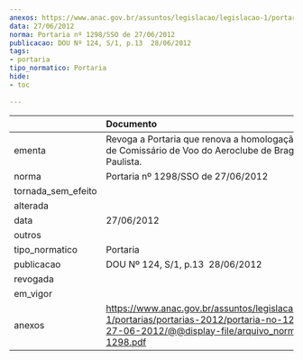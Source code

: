 ```yaml
---
anexos: https://www.anac.gov.br/assuntos/legislacao/legislacao-1/portarias/portarias-2012/portaria-no-1298-sso-de-27-06-2012/@@display-file/arquivo_norma/PA2012-1298.pdf
data: 27/06/2012
norma: Portaria nº 1298/SSO de 27/06/2012
publicacao: DOU Nº 124, S/1, p.13  28/06/2012
tags:
- portaria
tipo_normatico: Portaria
hide: 
- toc 
 
---
```


|                    | Documento                                                                                                                                                         |
|:-------------------|:------------------------------------------------------------------------------------------------------------------------------------------------------------------|
| ementa             | Revoga a Portaria que renova a homologação do curso de Comissário de Voo do Aeroclube de Bragança Paulista.                                                       |
| norma              | Portaria nº 1298/SSO de 27/06/2012                                                                                                                                |
| tornada_sem_efeito |                                                                                                                                                                   |
| alterada           |                                                                                                                                                                   |
| data               | 27/06/2012                                                                                                                                                        |
| outros             |                                                                                                                                                                   |
| tipo_normatico     | Portaria                                                                                                                                                          |
| publicacao         | DOU Nº 124, S/1, p.13  28/06/2012                                                                                                                                 |
| revogada           |                                                                                                                                                                   |
| em_vigor           |                                                                                                                                                                   |
| anexos             | https://www.anac.gov.br/assuntos/legislacao/legislacao-1/portarias/portarias-2012/portaria-no-1298-sso-de-27-06-2012/@@display-file/arquivo_norma/PA2012-1298.pdf |